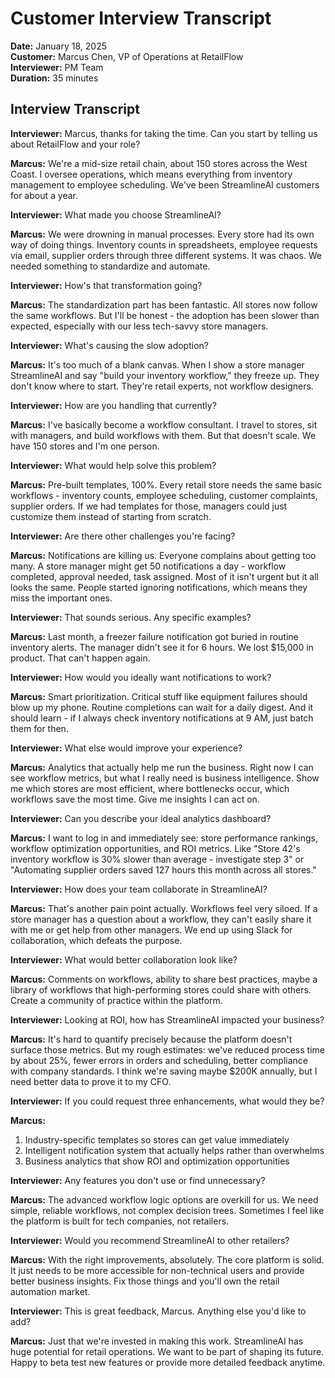 # Customer Interview Transcript
**Date:** January 18, 2025  
**Customer:** Marcus Chen, VP of Operations at RetailFlow  
**Interviewer:** PM Team  
**Duration:** 35 minutes

## Interview Transcript

**Interviewer:** Marcus, thanks for taking the time. Can you start by telling us about RetailFlow and your role?

**Marcus:** We're a mid-size retail chain, about 150 stores across the West Coast. I oversee operations, which means everything from inventory management to employee scheduling. We've been StreamlineAI customers for about a year.

**Interviewer:** What made you choose StreamlineAI?

**Marcus:** We were drowning in manual processes. Every store had its own way of doing things. Inventory counts in spreadsheets, employee requests via email, supplier orders through three different systems. It was chaos. We needed something to standardize and automate.

**Interviewer:** How's that transformation going?

**Marcus:** The standardization part has been fantastic. All stores now follow the same workflows. But I'll be honest - the adoption has been slower than expected, especially with our less tech-savvy store managers.

**Interviewer:** What's causing the slow adoption?

**Marcus:** It's too much of a blank canvas. When I show a store manager StreamlineAI and say "build your inventory workflow," they freeze up. They don't know where to start. They're retail experts, not workflow designers.

**Interviewer:** How are you handling that currently?

**Marcus:** I've basically become a workflow consultant. I travel to stores, sit with managers, and build workflows with them. But that doesn't scale. We have 150 stores and I'm one person.

**Interviewer:** What would help solve this problem?

**Marcus:** Pre-built templates, 100%. Every retail store needs the same basic workflows - inventory counts, employee scheduling, customer complaints, supplier orders. If we had templates for those, managers could just customize them instead of starting from scratch.

**Interviewer:** Are there other challenges you're facing?

**Marcus:** Notifications are killing us. Everyone complains about getting too many. A store manager might get 50 notifications a day - workflow completed, approval needed, task assigned. Most of it isn't urgent but it all looks the same. People started ignoring notifications, which means they miss the important ones.

**Interviewer:** That sounds serious. Any specific examples?

**Marcus:** Last month, a freezer failure notification got buried in routine inventory alerts. The manager didn't see it for 6 hours. We lost $15,000 in product. That can't happen again.

**Interviewer:** How would you ideally want notifications to work?

**Marcus:** Smart prioritization. Critical stuff like equipment failures should blow up my phone. Routine completions can wait for a daily digest. And it should learn - if I always check inventory notifications at 9 AM, just batch them for then.

**Interviewer:** What else would improve your experience?

**Marcus:** Analytics that actually help me run the business. Right now I can see workflow metrics, but what I really need is business intelligence. Show me which stores are most efficient, where bottlenecks occur, which workflows save the most time. Give me insights I can act on.

**Interviewer:** Can you describe your ideal analytics dashboard?

**Marcus:** I want to log in and immediately see: store performance rankings, workflow optimization opportunities, and ROI metrics. Like "Store 42's inventory workflow is 30% slower than average - investigate step 3" or "Automating supplier orders saved 127 hours this month across all stores."

**Interviewer:** How does your team collaborate in StreamlineAI?

**Marcus:** That's another pain point actually. Workflows feel very siloed. If a store manager has a question about a workflow, they can't easily share it with me or get help from other managers. We end up using Slack for collaboration, which defeats the purpose.

**Interviewer:** What would better collaboration look like?

**Marcus:** Comments on workflows, ability to share best practices, maybe a library of workflows that high-performing stores could share with others. Create a community of practice within the platform.

**Interviewer:** Looking at ROI, how has StreamlineAI impacted your business?

**Marcus:** It's hard to quantify precisely because the platform doesn't surface those metrics. But my rough estimates: we've reduced process time by about 25%, fewer errors in orders and scheduling, better compliance with company standards. I think we're saving maybe $200K annually, but I need better data to prove it to my CFO.

**Interviewer:** If you could request three enhancements, what would they be?

**Marcus:** 
1. Industry-specific templates so stores can get value immediately
2. Intelligent notification system that actually helps rather than overwhelms
3. Business analytics that show ROI and optimization opportunities

**Interviewer:** Any features you don't use or find unnecessary?

**Marcus:** The advanced workflow logic options are overkill for us. We need simple, reliable workflows, not complex decision trees. Sometimes I feel like the platform is built for tech companies, not retailers.

**Interviewer:** Would you recommend StreamlineAI to other retailers?

**Marcus:** With the right improvements, absolutely. The core platform is solid. It just needs to be more accessible for non-technical users and provide better business insights. Fix those things and you'll own the retail automation market.

**Interviewer:** This is great feedback, Marcus. Anything else you'd like to add?

**Marcus:** Just that we're invested in making this work. StreamlineAI has huge potential for retail operations. We want to be part of shaping its future. Happy to beta test new features or provide more detailed feedback anytime.

